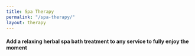 ```yaml
---
title: Spa Therapy
permalink: "/spa-therapy/"
layout: therapy
---
```

#### Add a relaxing herbal spa bath treatment to any service to fully enjoy the moment

<div class='container bg-light my-4 p-4'>
<healcode-widget data-type="appointments" data-widget-partner="object" data-widget-id="1f3696348a4" data-widget-version="0"></healcode-widget>
</div>

